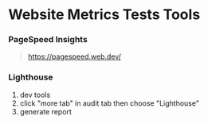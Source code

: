 # Website Metrics Tests Tools

### PageSpeed Insights

> https://pagespeed.web.dev/

### Lighthouse

1. dev tools
2. click "more tab" in audit tab then choose "Lighthouse"
3. generate report
